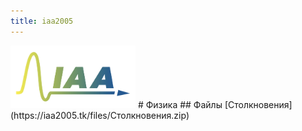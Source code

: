 ```yaml
---
title: iaa2005
---
```

<img src="/assets/IAA_Logo.jpeg" width="200" alt="iaa2005 logo"/>
# Физика
## Файлы
[Столкновения](https://iaa2005.tk/files/Столкновения.zip)

